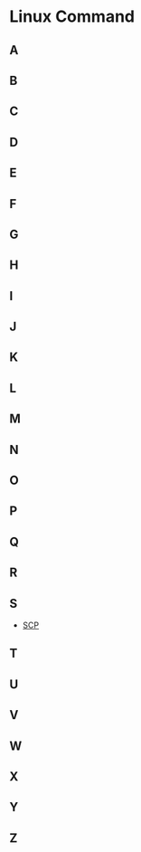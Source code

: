 # Linux Command

## A

## B

## C

## D

## E

## F

## G

## H

## I

## J

## K

## L

## M

## N

## O

## P

## Q

## R

## S
* [SCP](./command/scp.md)

## T

## U

## V

## W

## X

## Y

## Z